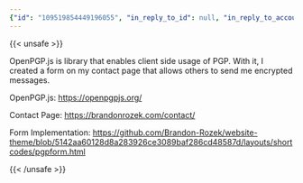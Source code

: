 ```yaml
---
{"id": "109519854449196055", "in_reply_to_id": null, "in_reply_to_account_id": null, "sensitive": false, "spoiler_text": "", "visibility": "public", "language": "en", "replies_count": 0, "reblogs_count": 0, "favourites_count": 0, "edited_at": null, "reblog": null, "application": null, "account": {"id": "108219415927856966", "username": "brozek", "acct": "brozek", "display_name": "Brandon Rozek", "url": "https://fosstodon.org/@brozek", "avatar": "https://cdn.fosstodon.org/accounts/avatars/108/219/415/927/856/966/original/bae9f46f23936e79.jpg", "avatar_static": "https://cdn.fosstodon.org/accounts/avatars/108/219/415/927/856/966/original/bae9f46f23936e79.jpg", "header": "https://fosstodon.org/headers/original/missing.png", "header_static": "https://fosstodon.org/headers/original/missing.png", "noindex": true}, "media_attachments": [], "mentions": [], "tags": [], "emojis": [], "card": {"url": "https://openpgpjs.org/", "title": "OpenPGP.js | OpenPGP JavaScript Implementation", "description": "The OpenPGP.js project aims to provide an Open Source OpenPGP library in JavaScript.", "type": "link", "author_name": "", "author_url": "", "provider_name": "", "provider_url": "", "html": "", "width": 0, "height": 0, "image": null, "embed_url": "", "blurhash": null}, "poll": null, "syndication": "https://fosstodon.org/@brozek/109519854449196055", "date": "2022-12-15T21:39:17.203Z"}
---
```

{{< unsafe >}}
<p>OpenPGP.js is library that enables client side usage of PGP. With it, I created a form on my contact page that allows others to send me encrypted messages.</p><p>OpenPGP.js: <a href="https://openpgpjs.org/" target="_blank" rel="nofollow noopener noreferrer"><span class="invisible">https://</span><span class="">openpgpjs.org/</span><span class="invisible"></span></a></p><p>Contact Page: <a href="https://brandonrozek.com/contact/" target="_blank" rel="nofollow noopener noreferrer"><span class="invisible">https://</span><span class="">brandonrozek.com/contact/</span><span class="invisible"></span></a></p><p>Form Implementation: <a href="https://github.com/Brandon-Rozek/website-theme/blob/5142aa60128d8a283926ce3089baf286cd48587d/layouts/shortcodes/pgpform.html" target="_blank" rel="nofollow noopener noreferrer"><span class="invisible">https://</span><span class="ellipsis">github.com/Brandon-Rozek/websi</span><span class="invisible">te-theme/blob/5142aa60128d8a283926ce3089baf286cd48587d/layouts/shortcodes/pgpform.html</span></a></p>
{{< /unsafe >}}
